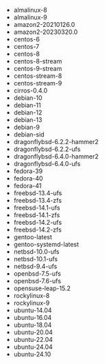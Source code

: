 - almalinux-8
- almalinux-9
- amazon2-20210126.0
- amazon2-20230320.0
- centos-6
- centos-7
- centos-8
- centos-8-stream
- centos-9-stream
- centos-stream-8
- centos-stream-9
- cirros-0.4.0
- debian-10
- debian-11
- debian-12
- debian-13
- debian-9
- debian-sid
- dragonflybsd-6.2.2-hammer2
- dragonflybsd-6.2.2-ufs
- dragonflybsd-6.4.0-hammer2
- dragonflybsd-6.4.0-ufs
- fedora-39
- fedora-40
- fedora-41
- freebsd-13.4-ufs
- freebsd-13.4-zfs
- freebsd-14.1-ufs
- freebsd-14.1-zfs
- freebsd-14.2-ufs
- freebsd-14.2-zfs
- gentoo-latest
- gentoo-systemd-latest
- netbsd-10.0-ufs
- netbsd-10.1-ufs
- netbsd-9.4-ufs
- openbsd-7.5-ufs
- openbsd-7.6-ufs
- opensuse-leap-15.2
- rockylinux-8
- rockylinux-9
- ubuntu-14.04
- ubuntu-16.04
- ubuntu-18.04
- ubuntu-20.04
- ubuntu-22.04
- ubuntu-24.04
- ubuntu-24.10

